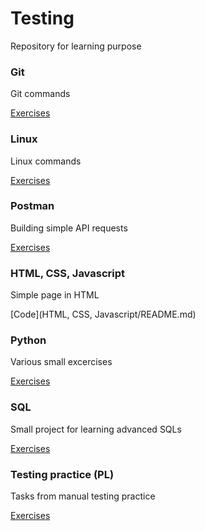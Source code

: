 # Testing
Repository for learning purpose

### Git

Git commands

[Exercises](Git/README.md)

### Linux

Linux commands

[Exercises](Linux/README.md)

### Postman

Building simple API requests

[Exercises](Postman/README.md)

### HTML, CSS, Javascript

Simple page in HTML

[Code](HTML, CSS, Javascript/README.md)

### Python

Various small excercises

[Exercises](Python/README.md)

### SQL 

Small project for learning advanced SQLs

[Exercises](SQL/README.md)

### Testing practice (PL)

Tasks from manual testing practice 

[Exercises](Testing_practice/README.md)